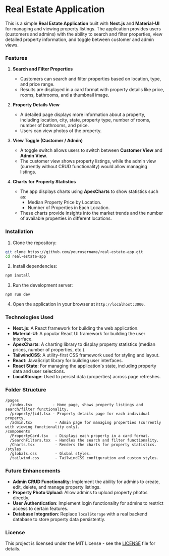 
# Real Estate Application

This is a simple **Real Estate Application** built with **Next.js** and **Material-UI** for managing and viewing property listings. The application provides users (customers and admins) with the ability to search and filter properties, view detailed property information, and toggle between customer and admin views.

### Features

1. **Search and Filter Properties**
   - Customers can search and filter properties based on location, type, and price range.
   - Results are displayed in a card format with property details like price, rooms, bathrooms, and a thumbnail image.

2. **Property Details View**
   - A detailed page displays more information about a property, including location, city, state, property type, number of rooms, number of bathrooms, and price.
   - Users can view photos of the property.

3. **View Toggle (Customer / Admin)**
   - A toggle switch allows users to switch between **Customer View** and **Admin View**.
   - The customer view shows property listings, while the admin view (currently without CRUD functionality) would allow managing listings.

4. **Charts for Property Statistics**
   - The app displays charts using **ApexCharts** to show statistics such as:
     - Median Property Price by Location.
     - Number of Properties in Each Location.
   - These charts provide insights into the market trends and the number of available properties in different locations.

### Installation

1. Clone the repository:

```bash
git clone https://github.com/yourusername/real-estate-app.git
cd real-estate-app
```

2. Install dependencies:

```bash
npm install
```

3. Run the development server:

```bash
npm run dev
```

4. Open the application in your browser at `http://localhost:3000`.

### Technologies Used

- **Next.js**: A React framework for building the web application.
- **Material-UI**: A popular React UI framework for building the user interface.
- **ApexCharts**: A charting library to display property statistics (median prices, number of properties, etc.).
- **TailwindCSS**: A utility-first CSS framework used for styling and layout.
- **React**: JavaScript library for building user interfaces.
- **React State**: For managing the application's state, including property data and user selections.
- **LocalStorage**: Used to persist data (properties) across page refreshes.

### Folder Structure

```
/pages
  /index.tsx         - Home page, shows property listings and search/filter functionality.
  /property/[id].tsx - Property details page for each individual property.
  /admin.tsx          - Admin page for managing properties (currently with viewing functionality only).
/components
  /PropertyCard.tsx   - Displays each property in a card format.
  /SearchFilters.tsx  - Handles the search and filter functionality.
  /Charts.tsx         - Renders the charts for property statistics.
/styles
  /globals.css        - Global styles.
  /tailwind.css       - TailwindCSS configuration and custom styles.
```

### Future Enhancements

- **Admin CRUD Functionality**: Implement the ability for admins to create, edit, delete, and manage property listings.
- **Property Photo Upload**: Allow admins to upload property photos directly.
- **User Authentication**: Implement login functionality for admins to restrict access to certain features.
- **Database Integration**: Replace `localStorage` with a real backend database to store property data persistently.

### License

This project is licensed under the MIT License - see the [LICENSE](LICENSE) file for details.
